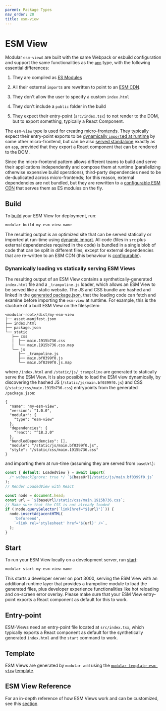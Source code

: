 ```yaml
---
parent: Package Types
nav_order: 20
title: esm-view
---
```


# ESM View

Modular `esm-view`s are built with the same Webpack or esbuild configuration and
support the same functionalities as the [`app`](./app.md) type, with the
following essential differences:

1. They are compiled as
   [ES Modules](https://developer.mozilla.org/en-US/docs/Web/JavaScript/Guide/Modules)

1. All their external `import`s are rewritten to point to an
   [ESM CDN](../esm-views/esm-cdn.md).

1. They don't allow the user to specify a custom `index.html`

1. They don't include a `public` folder in the build

1. They expect their entry-point (`src/index.tsx`) to not render to the DOM, but
   to export something, typically a React Component.

The `esm-view` type is used for creating
[micro-frontends](../concepts/microfrontends.md). They typically expect their
entry-point exports to be
[dynamically `import`ed at runtime](https://developer.mozilla.org/en-US/docs/Web/JavaScript/Reference/Operators/import)
by some other micro-frontend, but can be also
[served standalone](../esm-views/how-to-build.md) exactly as an `app`, provided
that they export a React component that can be rendered to the DOM.

Since the micro-frontend pattern allows different teams to build and serve their
applications independently and compose them at runtime (parallelizing otherwise
expensive build operations), third-party dependencies need to be de-duplicated
across micro-frontends; for this reason, external dependencies are not bundled,
but they are rewritten to a [configurable ESM CDN](../esm-views/esm-cdn.md) that
serves them as ES modules on the fly.

## Build

To [build](../commands/build.md) your ESM View for deployment, run:

```bash
modular build my-esm-view-name
```

The resulting output is an optimized site that can be served statically or
imported at run-time using
[dynamic import](https://developer.mozilla.org/en-US/docs/Web/JavaScript/Reference/Operators/import).
All code (files in `src` plus external dependencies required in the code) is
bundled in a single blob of code that can be split in different files, except
for external dependencies that are re-written to an ESM CDN (this behaviour is
[configurable](../configuration.md)).

### Dynamically loading vs statically serving ESM Views

The resulting output of an ESM View contains a synthetically-generated
`index.html` file and a `_trampoline.js` loader, which allows an ESM View to be
served like a static website. The JS and CSS bundle are hashed and linked in the
[generated package.json](../esm-views/output-package-manifest.md), that the
loading code can fetch and examine before importing the `esm-view` at runtime.
For example, this is the stucture of a built ESM View on the filesystem:

```
<modular-root>/dist/my-esm-view
├── asset-manifest.json
├── index.html
├── package.json
└── static
   ├── css
   |  ├── main.1915b736.css
   |  └── main.1915b736.css.map
   └── js
      ├── _trampoline.js
      ├── main.bf0399f0.js
      └── main.bf0399f0.js.map
```

where `/index.html` and `/static/js/_trampoline` are generated to statically
serve the ESM View. It is also possible to load the ESM view dynamically, by
discovering the hashed JS (`/static/js/main.bf0399f0.js`) and CSS
(`/static/css/main.1915b736.css`) entrypoints from the generated
`/package.json`:

```
{
  "name": "my-esm-view",
  "version": "1.0.0",
  "modular": {
    "type": "esm-view"
  },
  "dependencies": {
    "react": "^18.2.0"
  },
  "bundledDependencies": [],
  "module": "/static/js/main.bf0399f0.js",
  "style": "/static/css/main.1915b736.css"
}
```

and importing them at run-time (assuming they are served from `baseUrl`):

```js
const { default: LoadedView } = await import(
  /* webpackIgnore: true */ `${baseUrl}/static/js/main.bf0399f0.js`
);
// Render LoadedView with React
```

```js
const node = document.head;
const url = `${baseUrl}/static/css/main.1915b736.css`;
// Make sure that the CSS is not already loaded
if (!node.querySelector(`link[href="${url}"]`)) {
  node.insertAdjacentHTML(
    'beforeend',
    `<link rel='stylesheet' href='${url}' />`,
  );
}
```

## Start

To run your ESM View locally on a development server, run
[start](../commands/start.md):

```bash
modular start my-esm-view-name
```

This starts a developer server on port 3000, serving the ESM View with an
additional runtime layer that provides a trampoline module to load the generated
files, plus developer experience functionalities like hot reloading and
on-screen error overlay. Please make sure that your ESM View entry-point exports
a React component as default for this to work.

## Entry-point

ESM-Views need an entry-point file located at `src/index.tsx`, which typically
exports a React component as default for the synthetically generated
`index.html` and the `start` command to work.

## Template

ESM Views are generated by `modular add` using the
[`modular-template-esm-view`](https://github.com/jpmorganchase/modular/tree/main/packages/modular-template-esm-view)
[template](./template.md).

## ESM View Reference

For an in-depth reference of how ESM Views work and can be customized, see this
[section](../esm-views).
